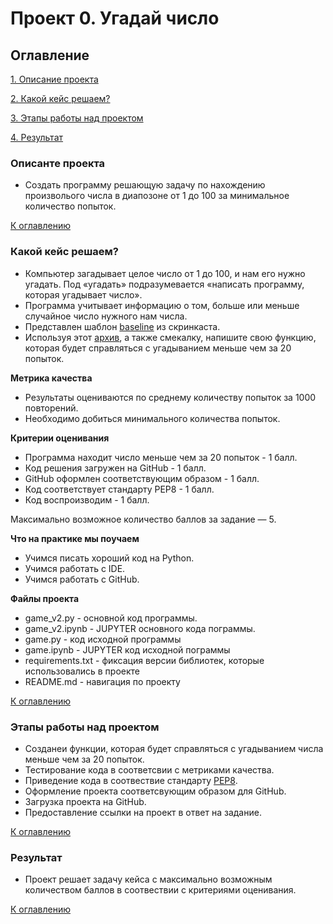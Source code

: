 # Проект 0. Угадай число

## Оглавление

[1. Описание проекта](https://github.com/abelogurov/sf_dst_baa/tree/main/project_0#описанте-проекта)

[2. Какой кейс решаем?](https://github.com/abelogurov/sf_dst_baa/tree/main/project_0#какой-кейс-решаем)

[3. Этапы работы над проектом](https://github.com/abelogurov/sf_dst_baa/tree/main/project_0#этапы-работы-над-проектом)

[4. Результат](https://github.com/abelogurov/sf_dst_baa/tree/main/project_0#результат)

### Описанте проекта
- Создать программу решающую задачу по нахождению произволього числа в диапозоне от 1 до 100 за минимальное количество попыток.

[К оглавлению](https://github.com/abelogurov/sf_dst_baa/tree/main/project_0#оглавление) 

### Какой кейс решаем?
- Компьютер загадывает целое число от 1 до 100, и нам его нужно угадать. Под «угадать» подразумевается «написать программу, которая угадывает число».
- Программа учитывает информацию о том, больше или меньше случайное число нужного нам числа.
- Представлен шаблон [baseline](https://colab.research.google.com/drive/1k2WZD8PWWOYFHrpAJoB2eZw06ID7KnFA) из скринкаста.
- Используя этот [архив](https://lms.skillfactory.ru/assets/courseware/v1/f2a8fb0bf139c619f6b6d705f330e0ea/asset-v1:SkillFactory+DST-3.0+28FEB2021+type@asset+block/guess-number-task.zip), а также смекалку, напишите свою функцию, которая будет справляться с угадыванием меньше чем за 20 попыток.

**Метрика качества**
- Результаты оцениваются по среднему количеству попыток за 1000 повторений. 
- Необходимо добиться минимального количества попыток.

**Критерии оценивания**
- Программа находит число меньше чем за 20 попыток - 1 балл.
- Код решения загружен на GitHub - 1 балл.
- GitHub оформлен соответствующим образом - 1 балл.
- Код соответствует стандарту PEP8 - 1 балл.
- Код воспроизводим - 1 балл.

Максимально возможное количество баллов за задание — 5.

**Что на практике мы поучаем**
- Учимся писать хороший код на Python.
- Учимся работать с IDE.
- Учимся работать с GitHub.

**Файлы проекта**
- game_v2.py - основной код программы.
- game_v2.ipynb - JUPYTER основного кода пограммы.
- game.py - код исходной программы
- game.ipynb - JUPYTER код исходной пограммы
- requirements.txt - фиксация версии библиотек, которые использовались в проекте
- README.md - навигация по проекту

[К оглавлению](https://github.com/abelogurov/sf_dst_baa/tree/main/project_0#оглавление) 

### Этапы работы над проектом
- Созданеи функции, которая будет справляться с угадыванием числа меньше чем за 20 попыток.
- Тестирование кода в соответсвии с метриками качества.
- Приведение кода в соотвествие стандарту [PEP8](https://peps.python.org/pep-0008/).
- Оформление проекта соответсвующим образом для GitHub.
- Загрузка проекта на GitHub.
- Предоставление ссылки на проект в ответ на задание.

[К оглавлению](https://github.com/abelogurov/sf_dst_baa/tree/main/project_0#оглавление)

### Результат
- Проект решает задачу кейса с максимально возможным количеством баллов в соотвествии с критериями оценивания.

[К оглавлению](https://github.com/abelogurov/sf_dst_baa/tree/main/project_0#оглавление) 
